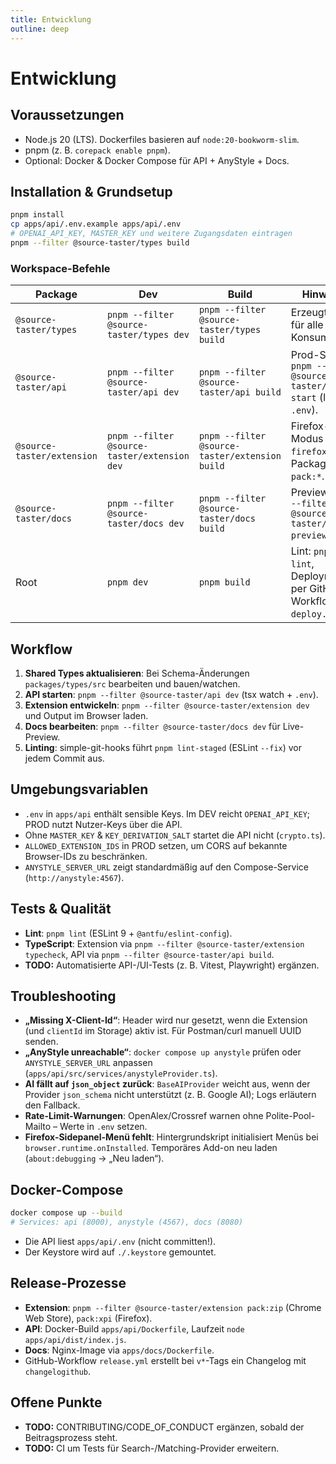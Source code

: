 ```yaml
---
title: Entwicklung
outline: deep
---
```


# Entwicklung

## Voraussetzungen

- Node.js 20 (LTS). Dockerfiles basieren auf `node:20-bookworm-slim`.
- pnpm (z. B. `corepack enable pnpm`).
- Optional: Docker & Docker Compose für API + AnyStyle + Docs.

## Installation & Grundsetup

```bash
pnpm install
cp apps/api/.env.example apps/api/.env
# OPENAI_API_KEY, MASTER_KEY und weitere Zugangsdaten eintragen
pnpm --filter @source-taster/types build
```

### Workspace-Befehle

| Package                    | Dev                                          | Build                                          | Hinweise                                                                |
| -------------------------- | -------------------------------------------- | ---------------------------------------------- | ----------------------------------------------------------------------- |
| `@source-taster/types`     | `pnpm --filter @source-taster/types dev`     | `pnpm --filter @source-taster/types build`     | Erzeugt `dist/` für alle Konsumenten.                                   |
| `@source-taster/api`       | `pnpm --filter @source-taster/api dev`       | `pnpm --filter @source-taster/api build`       | Prod-Start via `pnpm --filter @source-taster/api start` (liest `.env`). |
| `@source-taster/extension` | `pnpm --filter @source-taster/extension dev` | `pnpm --filter @source-taster/extension build` | Firefox-Modus `dev-firefox`, Packaging: `pack:*`.                       |
| `@source-taster/docs`      | `pnpm --filter @source-taster/docs dev`      | `pnpm --filter @source-taster/docs build`      | Preview: `pnpm --filter @source-taster/docs preview`.                   |
| Root                       | `pnpm dev`                                   | `pnpm build`                                   | Lint: `pnpm lint`, Deployment per GitHub-Workflow `deploy.yml`.         |

## Workflow

1. **Shared Types aktualisieren**: Bei Schema-Änderungen `packages/types/src` bearbeiten und bauen/watchen.
2. **API starten**: `pnpm --filter @source-taster/api dev` (tsx watch + `.env`).
3. **Extension entwickeln**: `pnpm --filter @source-taster/extension dev` und Output im Browser laden.
4. **Docs bearbeiten**: `pnpm --filter @source-taster/docs dev` für Live-Preview.
5. **Linting**: simple-git-hooks führt `pnpm lint-staged` (ESLint `--fix`) vor jedem Commit aus.

## Umgebungsvariablen

- `.env` in `apps/api` enthält sensible Keys. Im DEV reicht `OPENAI_API_KEY`; PROD nutzt Nutzer-Keys über die API.
- Ohne `MASTER_KEY` & `KEY_DERIVATION_SALT` startet die API nicht (`crypto.ts`).
- `ALLOWED_EXTENSION_IDS` in PROD setzen, um CORS auf bekannte Browser-IDs zu beschränken.
- `ANYSTYLE_SERVER_URL` zeigt standardmäßig auf den Compose-Service (`http://anystyle:4567`).

## Tests & Qualität

- **Lint**: `pnpm lint` (ESLint 9 + `@antfu/eslint-config`).
- **TypeScript**: Extension via `pnpm --filter @source-taster/extension typecheck`, API via `pnpm --filter @source-taster/api build`.
- **TODO:** Automatisierte API-/UI-Tests (z. B. Vitest, Playwright) ergänzen.

## Troubleshooting

- **„Missing X-Client-Id“**: Header wird nur gesetzt, wenn die Extension (und `clientId` im Storage) aktiv ist. Für Postman/curl manuell UUID senden.
- **„AnyStyle unreachable“**: `docker compose up anystyle` prüfen oder `ANYSTYLE_SERVER_URL` anpassen (`apps/api/src/services/anystyleProvider.ts`).
- **AI fällt auf `json_object` zurück**: `BaseAIProvider` weicht aus, wenn der Provider `json_schema` nicht unterstützt (z. B. Google AI); Logs erläutern den Fallback.
- **Rate-Limit-Warnungen**: OpenAlex/Crossref warnen ohne Polite-Pool-Mailto – Werte in `.env` setzen.
- **Firefox-Sidepanel-Menü fehlt**: Hintergrundskript initialisiert Menüs bei `browser.runtime.onInstalled`. Temporäres Add-on neu laden (`about:debugging` → „Neu laden“).

## Docker-Compose

```bash
docker compose up --build
# Services: api (8000), anystyle (4567), docs (8080)
```

- Die API liest `apps/api/.env` (nicht committen!).
- Der Keystore wird auf `./.keystore` gemountet.

## Release-Prozesse

- **Extension**: `pnpm --filter @source-taster/extension pack:zip` (Chrome Web Store), `pack:xpi` (Firefox).
- **API**: Docker-Build `apps/api/Dockerfile`, Laufzeit `node apps/api/dist/index.js`.
- **Docs**: Nginx-Image via `apps/docs/Dockerfile`.
- GitHub-Workflow `release.yml` erstellt bei `v*`-Tags ein Changelog mit `changelogithub`.

## Offene Punkte

- **TODO:** CONTRIBUTING/CODE_OF_CONDUCT ergänzen, sobald der Beitragsprozess steht.
- **TODO:** CI um Tests für Search-/Matching-Provider erweitern.

